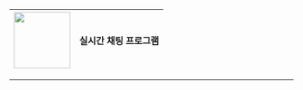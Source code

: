<img src="https://github.com/user-attachments/assets/68c5b846-0b38-42c4-8aeb-67b20354cabb" width="100" height="100" />| 실시간 채팅 프로그램|
--- | --- |

---
